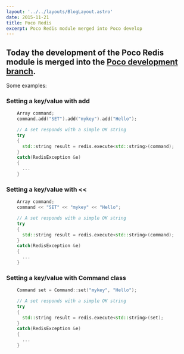 ```yaml
---
layout: '../../layouts/BlogLayout.astro'
date: 2015-11-21
title: Poco Redis
excerpt: Poco Redis module merged into Poco develop
---
```

Today the development of the Poco Redis module is merged into the 
[Poco development branch](https://github.com/pocoproject/poco/tree/develop/Redis).
---
Some examples:

### Setting a key/value with add

````c++
    Array command;
    command.add("SET").add("mykey").add("Hello");

    // A set responds with a simple OK string
    try
    {
      std::string result = redis.execute<std::string>(command);
    }
    catch(RedisException &e)
    {
      ...
    }
````

### Setting a key/value with <<

````c++
    Array command;
    command << "SET" << "mykey" << "Hello";

    // A set responds with a simple OK string
    try
    {
      std::string result = redis.execute<std::string>(command);
    }
    catch(RedisException &e)
    {
      ...
    }
````

### Setting a key/value with Command class

````c++
    Command set = Command::set("mykey", "Hello");

    // A set responds with a simple OK string
    try
    {
      std::string result = redis.execute<std::string>(set);
    }
    catch(RedisException &e)
    {
      ...
    }
````